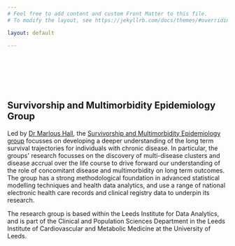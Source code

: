 ```yaml
---
# Feel free to add content and custom Front Matter to this file.
# To modify the layout, see https://jekyllrb.com/docs/themes/#overriding-theme-defaults

layout: default

---
```



<div style='margin-top:50px;margin-bottom:50px'>
<br>
</div>

## Survivorship and Multimorbidity Epidemiology Group

Led by [Dr Marlous Hall](https://medicinehealth.leeds.ac.uk/medicine/staff/390/dr-marlous-hall), the [Survivorship and Multimorbidity Epidemiology group](https://lida.leeds.ac.uk/research-projects/survivorship-and-multimorbidity-epidemiology/) focusses on developing a deeper understanding of the long term survival trajectories for individuals with chronic disease. In particular, the groups' research focusses on the discovery of multi-disease clusters and disease accrual over the life course to drive forward our understanding of the role of concomitant disease and multimorbidity on long term outcomes. The group has a strong methodological foundation in advanced statistical modelling techniques and health data analytics, and use a range of national electronic health care records and clinical registry data to underpin its research.

The research group is based within the Leeds Institute for Data Analytics, and is part of the Clinical and Population Sciences Department in the Leeds Institute of Cardiovascular and Metabolic Medicine at the University of Leeds.

